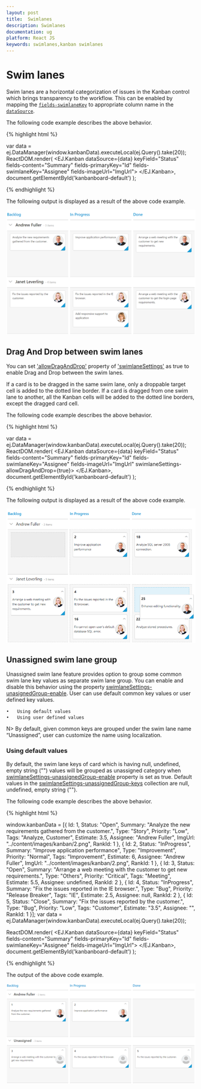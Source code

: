 ```yaml
---
layout: post
title:  Swimlanes
description: Swimlanes
documentation: ug
platform: React JS 
keywords: swimlanes,kanban swimlanes
---
```


# Swim lanes

Swim lanes are a horizontal categorization of issues in the Kanban control which brings transparency to the workflow. This can be enabled by mapping the [`fields-swimlaneKey`](https://help.syncfusion.com/api/js/ejkanban#members:swimlaneKey) to appropriate column name in the [`dataSource`](https://help.syncfusion.com/api/js/ejkanban#members:datasource).

The following code example describes the above behavior.

{% highlight html %}

var data = ej.DataManager(window.kanbanData).executeLocal(ej.Query().take(20));
ReactDOM.render(
<EJ.Kanban dataSource={data} keyField="Status" fields-content="Summary" fields-primaryKey="Id" fields-swimlaneKey="Assignee" fields-imageUrl="ImgUrl">
    <columns>
		<column headerText="Backlog" key="Open"></column>
		<column headerText="In Progress" key="InProgress"></column>
	    <column headerText="Done" key="Close"></column>
	</columns>
</EJ.Kanban>,
   document.getElementById('kanbanboard-default')
);

{% endhighlight %}

The following output is displayed as a result of the above code example.

![](Swimlane_images/swimlane_img1.png)

## Drag And Drop between swim lanes

You can set ['allowDragAndDrop'](https://help.syncfusion.com/api/js/ejkanban#members:swimlanesettings-allowdraganddrop) property of ['swimlaneSettings'](https://help.syncfusion.com/api/js/ejkanban#members:swimlanesettings) as true to enable Drag and Drop between the swim lanes.

If a card is to be dragged in the same swim lane, only a droppable target cell is added to the dotted line border. If a card is dragged from one swim lane to another, all the Kanban cells will be added to the dotted line borders, except the dragged card cell.

The following code example describes the above behavior.

{% highlight html %}

var data = ej.DataManager(window.kanbanData).executeLocal(ej.Query().take(20));
ReactDOM.render(
<EJ.Kanban dataSource={data} keyField="Status" fields-content="Summary" fields-primaryKey="Id" fields-swimlaneKey="Assignee" fields-imageUrl="ImgUrl" swimlaneSettings-allowDragAndDrop={true}>
    <columns>
		<column headerText="Backlog" key="Open"></column>
		<column headerText="In Progress" key="InProgress"></column>
	    <column headerText="Done" key="Close"></column>
	</columns>
</EJ.Kanban>,
   document.getElementById('kanbanboard-default')
);

{% endhighlight %}

The following output is displayed as a result of the above code example.

![](Swimlane_images/swimlane_img2.png)

## Unassigned swim lane group

Unassigned swim lane feature provides option to group some common swim lane key values as separate swim lane group. You can enable and disable this behavior using the property [swimlaneSettings-unasignedGroup-enable](https://help.syncfusion.com/api/js/ejkanban#members:swimlanesettings-unassignedgroup-enable).
User can use default common key values or user defined key values. 

    •	Using default values
    •	Using user defined values

N> By default, given common keys are grouped under the swim lane name “Unassigned”, user can customize the name using localization.

### Using default values

By default, the swim lane keys of card which is having null, undefined, empty string ("") values will be grouped as unassigned category when [swimlaneSettings-unassignedGroup-enable](https://help.syncfusion.com/api/js/ejkanban#members:swimlanesettings-unassignedgroup-enable) property is set as true. 
Default values in the [swimlaneSettings-unassignedGroup-keys](https://help.syncfusion.com/api/js/ejkanban#members:swimlanesettings-unassignedgroup-keys) collection are null, undefined, empty string ("").

The following code example describes the above behavior.

{% highlight html %}

window.kanbanData = [{ Id: 1, Status: "Open", Summary: "Analyze the new requirements gathered from the customer.", Type: "Story", Priority: "Low", Tags: "Analyze, Customer", Estimate: 3.5, Assignee: "Andrew Fuller", ImgUrl: "../content/images/kanban/2.png", RankId: 1 }, { Id: 2, Status: "InProgress", Summary: "Improve application performance", Type: "Improvement", Priority: "Normal", Tags: "Improvement", Estimate: 6, Assignee: "Andrew Fuller", ImgUrl: "../content/images/kanban/2.png", RankId: 1 }, { Id: 3, Status: "Open", Summary: "Arrange a web meeting with the customer to get new requirements.", Type: "Others", Priority: "Critical", Tags: "Meeting", Estimate: 5.5, Assignee: undefined, RankId: 2 }, { Id: 4, Status: "InProgress", Summary: "Fix the issues reported in the IE browser.", Type: "Bug", Priority: "Release Breaker", Tags: "IE", Estimate: 2.5, Assignee: null, RankId: 2 }, { Id: 5, Status: "Close", Summary: "Fix the issues reported by the customer.", Type: "Bug", Priority: "Low", Tags: "Customer", Estimate: "3.5", Assignee: "", RankId: 1 }];
var data = ej.DataManager(window.kanbanData).executeLocal(ej.Query().take(20));

ReactDOM.render(
<EJ.Kanban dataSource={data} keyField="Status" fields-content="Summary" fields-primaryKey="Id" fields-swimlaneKey="Assignee" fields-imageUrl="ImgUrl">
    <columns>
		<column headerText="Backlog" key="Open"></column>
		<column headerText="In Progress" key="InProgress"></column>
	    <column headerText="Done" key="Close"></column>
	</columns>
</EJ.Kanban>,
   document.getElementById('kanbanboard-default')
);

{% endhighlight %}

The output of the above code example.

![](Swimlane_images/swimlane_img3.png)
